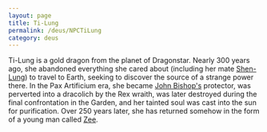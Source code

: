 ```yaml
---
layout: page
title: Ti-Lung
permalink: /deus/NPCTiLung
category: deus
---
```

Ti-Lung is a gold dragon from the planet of Dragonstar. Nearly 300 years ago, she abandoned everything she cared about (including her mate [Shen-Lung](NPCShenLung)) to travel to Earth, seeking to discover the source of a strange power there. In the Pax Artificium era, she became [John Bishop's](/pax/npcs/bishop.html) protector, was perverted into a dracolich by the Rex wraith, was later destroyed during the final confrontation in the Garden, and her tainted soul was cast into the sun for purification. Over 250 years later, she has returned somehow in the form of a young man called [Zee](CharPublicJames).
